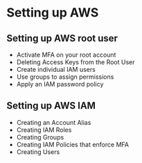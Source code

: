 # Setting up AWS

## Setting up AWS root user

* Activate MFA on your root account
* Deleting Access Keys from the Root User
* Create individual IAM users
* Use groups to assign permissions
* Apply an IAM password policy

## Setting up AWS IAM

* Creating an Account Alias
* Creating IAM Roles
* Creating Groups
* Creating IAM Policies that enforce MFA
* Creating Users